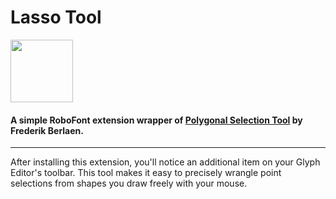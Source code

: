 # Lasso Tool


<img src="./images/lassoToolMechanicIcon.png"  width="100">

#### A simple RoboFont extension wrapper of [Polygonal Selection Tool](https://robofont.com/documentation/how-tos/interactive/polygonal-selection-tool/?highlight=editingtool) by Frederik Berlaen.

--- 

After installing this extension, you'll notice an additional item on your Glyph Editor's toolbar. This tool makes it easy to precisely wrangle point selections from shapes you draw freely with your mouse.